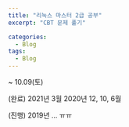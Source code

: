 ```yaml
---
title: "리눅스 마스터 2급 공부"
excerpt: "CBT 문제 풀기"

categories:
  - Blog
tags:
  - Blog
---
```


~ 10.09(토)

(완료)
2021년 3월
2020년 12, 10, 6월 


(진행)
2019년 ... ㅠㅠ
